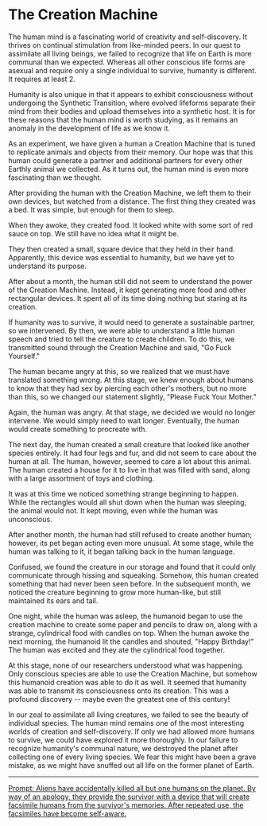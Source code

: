 # The Creation Machine

The human mind is a fascinating world of creativity and self-discovery.
It thrives on continual stimulation from like-minded peers.
In our quest to assimilate all living beings, we failed to recognize that life on Earth is more communal than we expected.
Whereas all other conscious life forms are asexual and require only a single individual to survive, humanity is different.
It requires at least 2.

Humanity is also unique in that it appears to exhibit consciousness without undergoing the Synthetic Transition, where evolved lifeforms separate their mind from their bodies and upload themselves into a synthetic host.
It is for these reasons that the human mind is worth studying, as it remains an anomaly in the development of life as we know it.

As an experiment, we have given a human a Creation Machine that is tuned to replicate animals and objects from their memory.
Our hope was that this human could generate a partner and additional partners for every other Earthly animal we collected.
As it turns out, the human mind is even more fascinating than we thought.

After providing the human with the Creation Machine, we left them to their own devices, but watched from a distance.
The first thing they created was a bed.
It was simple, but enough for them to sleep.

When they awoke, they created food.
It looked white with some sort of red sauce on top.
We still have no idea what it might be.

They then created a small, square device that they held in their hand.
Apparently, this device was essential to humanity, but we have yet to understand its purpose.

After about a month, the human still did not seem to understand the power of the Creation Machine.
Instead, it kept generating more food and other rectangular devices.
It spent all of its time doing nothing but staring at its creation.

If humanity was to survive, it would need to generate a sustainable partner, so we intervened.
By then, we were able to understand a little human speech and tried to tell the creature to create children.
To do this, we transmitted sound through the Creation Machine and said, "Go Fuck Yourself."

The human became angry at this, so we realized that we must have translated something wrong.
At this stage, we knew enough about humans to know that they had sex by piercing each other's mothers, but no more than this, so we changed our statement slightly, "Please Fuck Your Mother."

Again, the human was angry.
At that stage, we decided we would no longer intervene.
We would simply need to wait longer.
Eventually, the human would create something to procreate with.

The next day, the human created a small creature that looked like another species entirely.
It had four legs and fur, and did not seem to care about the human at all.
The human, however, seemed to care a lot about this animal.
The human created a house for it to live in that was filled with sand, along with a large assortment of toys and clothing.

It was at this time we noticed something strange beginning to happen.
While the rectangles would all shut down when the human was sleeping, the animal would not.
It kept moving, even while the human was unconscious.

After another month, the human had still refused to create another human; however, its pet began acting even more unusual.
At some stage, while the human was talking to it, it began talking back in the human language.

Confused, we found the creature in our storage and found that it could only communicate through hissing and squeaking.
Somehow, this human created something that had never been seen before.
In the subsequent month, we noticed the creature beginning to grow more human-like, but still maintained its ears and tail.

One night, while the human was asleep, the humanoid began to use the creation machine to create some paper and pencils to draw on, along with a strange, cylindrical food with candles on top.
When the human awoke the next morning, the humanoid lit the candles and shouted, "Happy Birthday!"
The human was excited and they ate the cylindrical food together.

At this stage, none of our researchers understood what was happening.
Only conscious species are able to use the Creation Machine, but somehow this humanoid creation was able to do it as well.
It seemed that humanity was able to transmit its consciousness onto its creation.
This was a profound discovery -- maybe even the greatest one of this century!

In our zeal to assimilate all living creatures, we failed to see the beauty of individual species.
The human mind remains one of the most interesting worlds of creation and self-discovery.
If only we had allowed more humans to survive, we could have explored it more thoroughly.
In our failure to recognize humanity's communal nature, we destroyed the planet after collecting one of every living species.
We fear this might have been a grave mistake, as we might have snuffed out all life on the former planet of Earth.

---
[Prompt: Aliens have accidentally killed all but one humans on the planet. By way of an apology, they provide the survivor with a device that will create facsimile humans from the survivor's memories. After repeated use, the facsimiles have become self-aware.](https://www.reddit.com/r/WritingPrompts/comments/l7ubd8/wp_aliens_have_accidentally_killed_all_but_one/gl96jen/)
